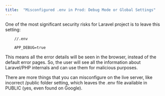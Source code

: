 ```yaml
---
title:  "Misconfigured .env in Prod: Debug Mode or Global Settings"
---
```


One of the most significant security risks for Laravel project is to leave this setting:

        //.env

        APP_DEBUG=true

This means all the error details will be seen in the browser, instead of the default error pages. So, the user will see all the information about Laravel/PHP internals and can use them for malicious purposes.

There are more things that you can misconfigure on the live server, like incorrect /public folder setting, which leaves the .env file available in PUBLIC (yes, even found on Google).


